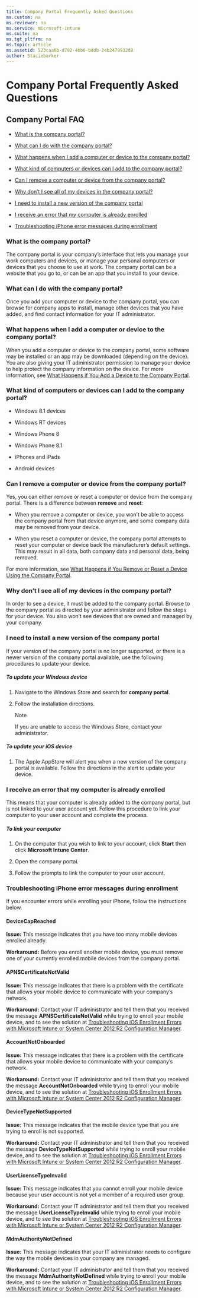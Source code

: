 ```yaml
---
title: Company Portal Frequently Asked Questions
ms.custom: na
ms.reviewer: na
ms.service: microsoft-intune
ms.suite: na
ms.tgt_pltfrm: na
ms.topic: article
ms.assetid: 523caa6b-d792-4bb6-bddb-24b2479932d8
author: Staciebarker
---
```

# Company Portal Frequently Asked Questions

## Company Portal FAQ

-   [What is the company portal?](../Topic/Company-Portal-Frequently-Asked-Questions.md#BKMK_WhatIs)

-   [What can I do with the company portal?](../Topic/Company-Portal-Frequently-Asked-Questions.md#BKMK_WhatCanIDo)

-   [What happens when I add a computer or device to the company portal?](../Topic/Company-Portal-Frequently-Asked-Questions.md#BKMK_AddDevice)

-   [What kind of computers or devices can I add to the company portal?](../Topic/Company-Portal-Frequently-Asked-Questions.md#BKMK_WhatCanIAdd)

-   [Can I remove a computer or device from the company portal?](../Topic/Company-Portal-Frequently-Asked-Questions.md#BKMK_RemoveDevice)

-   [Why don’t I see all of my devices in the company portal?](../Topic/Company-Portal-Frequently-Asked-Questions.md#BKMK_CantSeeDevices)

-   [I need to install a new version of the company portal](../Topic/Company-Portal-Frequently-Asked-Questions.md#BKMK_InstallNewVersion)

-   [I receive an error that my computer is already enrolled](../Topic/Company-Portal-Frequently-Asked-Questions.md#BKMK_NotEnrolled)

-   [Troubleshooting iPhone error messages during enrollment](../Topic/Company-Portal-Frequently-Asked-Questions.md#BKMK_TroubleshootingiOS)

### <a name="BKMK_WhatIs"></a>What is the company portal?
The company portal is your company’s interface that lets you manage your work computers and devices, or manage your personal computers or devices that you choose to use at work.  The company portal can be a website that you go to, or can be an app that you install to your device.

### <a name="BKMK_WhatCanIDo"></a>What can I do with the company portal?
Once you add your computer or device to the company portal, you can browse for company apps to install, manage other devices that you have added, and find contact information for your IT administrator.

### <a name="BKMK_AddDevice"></a>What happens when I add a computer or device to the company portal?
When you add a computer or device to the company portal, some software may be installed or an app may be downloaded (depending on the device).  You are also giving your IT administrator permission to manage your device to help protect the company information on the device.  For more information, see [What Happens if You Add a Device to the Company Portal](http://go.microsoft.com/fwlink/?LinkID=265350).

### <a name="BKMK_WhatCanIAdd"></a>What kind of computers or devices can I add to the company portal?

-   Windows 8.1 devices

-   Windows RT devices

-   Windows Phone 8

-   Windows Phone 8.1

-   iPhones and iPads

-   Android devices

### <a name="BKMK_RemoveDevice"></a>Can I remove a computer or device from the company portal?
Yes, you can either remove or reset a computer or device from the company portal.  There is a difference between **remove** and **reset**:

-   When you remove a computer or device, you won’t be able to access the company portal from that device anymore, and some company data may be removed from your device.

-   When you reset a computer or device, the company portal attempts to reset your computer or device back the manufacturer’s default settings.  This may result in all data, both company data and personal data, being removed.

For more information, see [What Happens if You Remove or Reset a Device Using the Company Portal](http://go.microsoft.com/fwlink/?LinkID=260958).

### <a name="BKMK_CantSeeDevices"></a>Why don’t I see all of my devices in the company portal?
In order to see a device, it must be added to the company portal. Browse to the company portal as directed by your administrator and follow the steps for your device. You also won’t see devices that are owned and managed by your company.

### <a name="BKMK_InstallNewVersion"></a>I need to install a new version of the company portal
If your version of the company portal is no longer supported, or there is a newer version of the company portal available, use the following procedures to update your device.

##### To update your Windows device

1.  Navigate to the Windows Store and search for **company portal**.

2.  Follow the installation directions.

    > [!NOTE]
    > If you are unable to access the Windows Store, contact your administrator.

##### To update your iOS device

1.  The Apple AppStore will alert you when a new version of the company portal is available. Follow the directions in the alert to update your device.

### <a name="BKMK_NotEnrolled"></a>I receive an error that my computer is already enrolled
This means that your computer is already added to the company portal, but is not linked to your user account yet. Follow this procedure to link your computer to your user account and complete the process.

##### To link your computer

1.  On the computer that you wish to link to your account, click **Start** then click **Microsoft Intune Center**.

2.  Open the company portal.

3.  Follow the prompts to link the computer to your user account.

### <a name="BKMK_TroubleshootingiOS"></a>Troubleshooting iPhone error messages during enrollment
If you encounter errors while enrolling your iPhone, follow the instructions below.

#### DeviceCapReached
**Issue:** This message indicates that you have too many mobile devices enrolled already.

**Workaround:** Before you enroll another mobile device, you must remove one of your currently enrolled mobile devices from the company portal.

#### APNSCertificateNotValid
**Issue:** This message indicates that there is a problem with the certificate that allows your mobile device to communicate with your company’s network.

**Workaround:** Contact your IT administrator and tell them that you received the message **APNSCertificateNotValid** while trying to enroll your mobile device, and to see the solution at [Troubleshooting iOS Enrollment Errors with Microsoft Intune or System Center 2012 R2 Configuration Manager](http://go.microsoft.com/fwlink/?LinkID=327928).

#### AccountNotOnboarded
**Issue:** This message indicates that there is a problem with the certificate that allows your mobile device to communicate with your company’s network.

**Workaround:** Contact your IT administrator and tell them that you received the message **AccountNotOnboarded** while trying to enroll your mobile device, and to see the solution at [Troubleshooting iOS Enrollment Errors with Microsoft Intune or System Center 2012 R2 Configuration Manager](http://go.microsoft.com/fwlink/?LinkID=327928).

#### DeviceTypeNotSupported
**Issue:** This message indicates that the mobile device type that you are trying to enroll is not supported.

**Workaround:** Contact your IT administrator and tell them that you received the message **DeviceTypeNotSupported** while trying to enroll your mobile device, and to see the solution at [Troubleshooting iOS Enrollment Errors with Microsoft Intune or System Center 2012 R2 Configuration Manager](http://go.microsoft.com/fwlink/?LinkID=327928).

#### UserLicenseTypeInvalid
**Issue:** This message indicates that you cannot enroll your mobile device because your user account is not yet a member of a required user group.

**Workaround:** Contact your IT administrator and tell them that you received the message **UserLicenseTypeInvalid** while trying to enroll your mobile device, and to see the solution at [Troubleshooting iOS Enrollment Errors with Microsoft Intune or System Center 2012 R2 Configuration Manager](http://go.microsoft.com/fwlink/?LinkID=327928).

#### MdmAuthorityNotDefined
**Issue:** This message indicates that your IT administrator needs to configure the way the mobile devices in your company are managed.

**Workaround:** Contact your IT administrator and tell them that you received the message **MdmAuthorityNotDefined** while trying to enroll your mobile device, and to see the solution at [Troubleshooting iOS Enrollment Errors with Microsoft Intune or System Center 2012 R2 Configuration Manager](http://go.microsoft.com/fwlink/?LinkID=327928).


